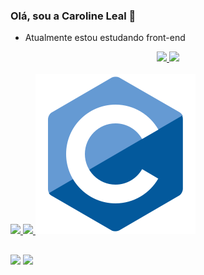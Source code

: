 ### Olá, sou a Caroline Leal 👋


- Atualmente estou estudando front-end

<div align="center">
  <a href="https://github.com/CarolineALeal">
  <img height="180em" src="https://github-readme-stats.vercel.app/api?username=CarolineALeal&show_icons=true&theme=dracula&include_all_commits=true&count_private=true"/>
  <img height="180em" src="https://github-readme-stats.vercel.app/api/top-langs/?username=CarolineALeal&layout=compact&langs_count=7&theme=dracula"/>
</div>
 <div style="display: inline_block"><br>
   <img src="https://img.shields.io/badge/HTML5-E34F26?style=for-the-badge&logo=html5&logoColor=white" />
   <img src="https://img.shields.io/badge/CSS3-1572B6?style=for-the-badge&logo=css3&logoColor=white" />
   <img src="https://github.com/devicons/devicon/blob/master/icons/c/c-original.svg">
</div>


  
 ##
  
<div>
  <a href = "mailto:contatocarol.avelino12@gmail.com"><img src="https://img.shields.io/badge/-Gmail-%23333?style=for-the-badge&logo=gmail&logoColor=white" target="_blank"></a>
  <a href="https://www.linkedin.com/in/caroline-leal-6739591b8/" target="_blank"><img src="https://img.shields.io/badge/-LinkedIn-%230077B5?style=for-the-badge&logo=linkedin&logoColor=white" target="_blank"></a>
</div>

